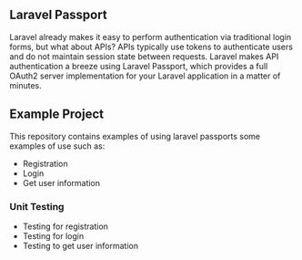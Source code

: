 ## Laravel Passport

Laravel already makes it easy to perform authentication via traditional login forms, but what about APIs? APIs typically use tokens to authenticate users and do not maintain session state between requests. Laravel makes API authentication a breeze using Laravel Passport, which provides a full OAuth2 server implementation for your Laravel application in a matter of minutes. 

## Example Project
This repository contains examples of using laravel passports
some examples of use such as:
- Registration
- Login
- Get user information

### Unit Testing
- Testing for registration
- Testing for login
- Testing to get user information